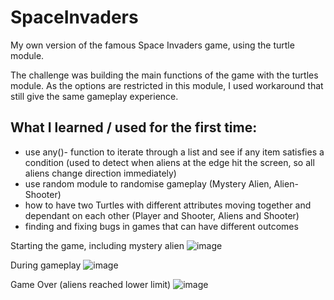 # SpaceInvaders
My own version of the famous Space Invaders game, using the turtle module.

The challenge was building the main functions of the game with the turtles module.
As the options are restricted in this module, I used workaround that still give the same gameplay experience.


## What I learned / used for the first time:
- use any()- function to iterate through a list and see if any item satisfies a condition (used to detect when aliens at the edge hit the screen, so all aliens change direction immediately)
- use random module to randomise gameplay (Mystery Alien, Alien-Shooter)
- how to have two Turtles with different attributes moving together and dependant on each other (Player and Shooter, Aliens and Shooter)
- finding and fixing bugs in games that can have different outcomes

Starting the game, including mystery alien
![image](https://github.com/lauraporsch/SpaceInvaders/assets/127047376/0285e8cd-b481-4e89-8a30-a50fab8db92b)

During gameplay
![image](https://github.com/lauraporsch/SpaceInvaders/assets/127047376/37f249b0-3eef-48cc-b312-5c8352e33346)

Game Over (aliens reached lower limit)
![image](https://github.com/lauraporsch/SpaceInvaders/assets/127047376/50c9216b-2903-4b6d-a4df-df62af6f4073)
